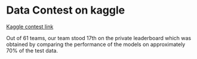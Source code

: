 # Data Contest on kaggle

<a href="https://www.kaggle.com/competitions/prml-data-contest-mkn-jul-2021/" target="\_blank">Kaggle contest link</a>

Out of 61 teams, our team stood 17th on the private leaderboard which was obtained by comparing the performance of the models on approximately 70% of the test data.
